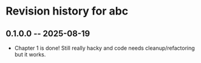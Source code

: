 # Revision history for abc

## 0.1.0.0 -- 2025-08-19

* Chapter 1 is done! Still really hacky and code needs cleanup/refactoring but it works.

